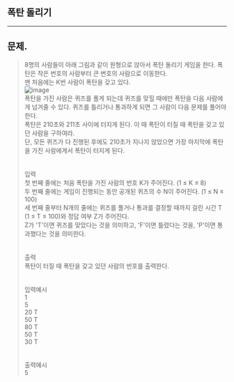 ## 폭탄 돌리기
___
## 문제.
> 8명의 사람들이 아래 그림과 같이 원형으로 앉아서 폭탄 돌리기 게임을 한다. 폭탄은 작은 번호의 사람부터 큰 번호의 사람으로 이동한다.</br>
> 맨 처음에는 K번 사람이 폭탄을 갖고 있다.</br>
> ![image](https://user-images.githubusercontent.com/49303504/173710613-4c38383a-3c66-4edc-aabb-afc8b19e12e7.png)</br>
> 폭탄을 가진 사람은 퀴즈를 풀게 되는데 퀴즈를 맞힐 때에만 폭탄을 다음 사람에게 넘겨줄 수 있다. 퀴즈를 틀리거나 통과하게 되면 그 사람이 다음 문제를 풀어야 한다. </br>
> 폭탄은 210초와 211초 사이에 터지게 된다. 이 때 폭탄이 터질 때 폭탄을 갖고 있던 사람을 구하여라.</br>
> 단, 모든 퀴즈가 다 진행된 후에도 210초가 지나지 않았으면 가장 마지막에 폭탄을 가진 사람에게서 폭탄이 터지게 된다.</br>
> </br></br>
> 입력</br>
> 첫 번째 줄에는 처음 폭탄을 가진 사람의 번호 K가 주어진다. (1 ≤ K ≤ 8)</br>
> 두 번째 줄에는 게임이 진행되는 동안 공개된 퀴즈의 수 N이 주어진다. (1 ≤ N ≤ 100)</br>
> 세 번째 줄부터 N개의 줄에는 퀴즈를 풀거나 통과를 결정할 때까지 걸린 시간 T (1 ≤ T ≤ 100)와 정답 여부 Z가 주어진다.</br>
> Z가 'T'이면 퀴즈를 맞았다는 것을 의미하고, 'F'이면 틀렸다는 것을, 'P'이면 통과했다는 것을 의미한다.</br>
> </br></br>
> 출력</br>
> 폭탄이 터질 때 폭탄을 갖고 있던 사람의 번호를 출력한다.</br>
> </br></br>
> 입력예시</br>
> 1</br>
> 5</br>
> 20 T</br>
> 50 T</br>
> 80 T</br>
> 50 T</br>
> 30 T</br>
> </br></br>
> 출력예시</br>
> 5</br>